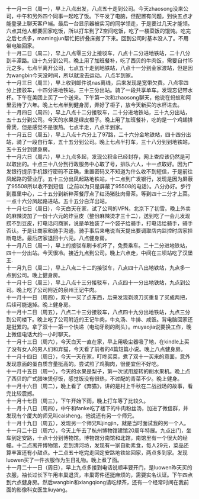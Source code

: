 十一月一日（周一），早上八点出发，八点五十走到公司。今天zhaosong没来公司，中午和另外四个同事一起吃了饭。下午发了电脑，但配置有问题，到快五点才能登录上聊天客户端。最后一台显示器被实习的同学领走，于是要过几天才能领。六点其他人都要回家吃饭，所以打车到了Z空间吃饭，吃了一楼菜饭的馄饨。吃完之后七点多，mamingjun帮忙把折叠床搬了下来。回到公司时基本没人了。不用带电脑回家。</br>
十一月二日（周二），早上八点零三分上接驳车，八点十二分进地铁站，二十八分到丰潭路。四十九分到公司。晚上用了加班餐补，吃了西贝的牛肉饭，需要自付15元之多。七点半离开公司，七点五十走到地铁站，八点十一分到金家渡站，但是因为wangbin今天没时间，所以就没去运动。八点半到家。</br>
十一月三日（周三），早上收到邮件说nas离线，后来发现是宽带欠费。八点零四分上接驳车，十四分进地铁站，三十三分出站。骑了一段共享单车。发现忘记带水杯。下午在美团上买了一个送来。下午第一次和zhaosong聊天，他说在蚂蚁和阿里云待了六年。晚上七点半到健身房，弄好了柜子，放今天新买的水杯进去。</br>
十一月四日（周四），早上八点十二分接驳车，二十分进地铁站，三十九分出站，五十五分到公司。今天的水果是绿皮橙子。晚上用了加班餐补，吃的是一个鸡翅排骨煲，但是感觉不是很热。七点半走，八点半到家。</br>
十一月五日（周五），早上八点十六分上了97路，二十六分金地铁站，四十四分出站，骑了一段自行车，五十五分到公司。晚上七点半打车，三十八分到到地铁站，五十五分到健身房。</br>
十一月六日（周六），早上九点多起，发现公积金已经封存，网上查应该仍然是可以取出的。十点三十八分到行政服务中心取了号，排队六人，十一点取好。因为广发银行提示手机银行密码不正确，重置密码又不知道为什么收不到短信，于是前往凤起路的营业厅。五十三分出凤起路地铁站，十二点到广发银行，发现是因为屏蔽了95508所以收不到短信（之前以为只是屏蔽了95508的电话）。八分办好。步行到嘉里中心，二十五分到新粹茶餐厅点了红汤猪肚肉骨茶。等到四十二分才上菜。一点十六分凤起路进站。五十五分白洋出站。</br>
十一月七日（周日），今天白天在家，试了公司的VPN。北京下了初雪。晚上外卖的麻辣烫加了一份十六元的炸豆皮（整份麻辣烫才三十二），送到吃了一会儿发现捞不到豆皮，打电话问商家，说是单独装了一个袋子给骑手，打电话给骑手，骑手否认。于是让商家和骑手沟通，骑手事后来电说当天提出要调取店内监控时店家挂断电话。最后店家退回十六元。八点健身房。</br>
十一月八日（周一），早上的接驳车刷卡机坏了，免费乘车。二十二分进地铁站，四十一分出站。今天很冷。接近九点到公司。晚上六点走，中间在三坝站吃了汉堡王.</br>
十一月九日（周二），早上八点二十二的接驳车，八点四十八出地铁站，九点多一点到公司。晚上健身房。</br>
十一月十日（周三），早上八点十三分接驳车，八点四十一分出地铁站，九点到公司。晚上吃了公司附近的泉州王记牛肉。</br>
十一月十一日（周四），双十一买了点东西，后来发现剃须刀买重复了买成两把，后续可能退掉。晚上健身房。</br>
十一月十二日（周五），八点二十三分接驳车，八点四十九分出地铁站，九点三分到公司楼下。晚上吃了公司附近的王记牛肉，牛丸汤、牛排、咸饭。背电脑回家还是挺累的。拿了双十一第一个快递（电动牙刷的刷头）。muyaojia说要换工作，晚上微信电话大约一小时聊天。</br>
十一月十三日（周六），今天白天一直在家，早上用吸尘器吸了地，在kindle上买了没有女人的男人们和弃猫，今天看了前者的4篇短篇小说。晚上八点健身房。</br>
十一月十四日（周日），今天一天在家，叮咚买菜，煮了双十一买来的意面，意外发现意面的蛋白质含量挺高的。尝试煎了鸡胸肉，很便宜但不好吃。</br>
十一月十五日（周一），今天的水果是梨子，第一次试用旋转的削水果机。晚上点了西贝的广式腊味煲仔饭，感觉饭没有很热，不过配的青菜不少。晚上健身。</br>
十一月十六日（周二），晚上看了《弃猫》，讲的是村上千秋在二战战场的故事，看完比较震撼。</br>
十一月十七日（周三），下午开始下雨，晚上打车等了比较久。</br>
十一月十八日（周四），中午和fanke吃了楼下的牛肉粉丝汤，加进了微信群，并发现有个厦大的师兄叫caisheng。他说还有另一个师兄。</br>
十一月十九日（周五），发现另一个师兄叫jingjin，就是当时面试我的另一个人。</br>
十一月二十日（周六），今天上午去了杭州博物馆建馆20周年特展。九点出门，坐车到定安路，十点十分到博物馆。博物馆分南馆和北馆，南馆里有一个很大的经幢。十二点离开博物馆，走到清河坊，发现有一家自助素食，每人29元，菜品还算丰富还有小甜点。十二点五十吃完走回定安路地铁站回家，两点多到家。发现luowen买了一件衣服作为生日礼物。晚上煮了面。</br>
十一月二十一日（周日），早上九点多接到电话说顺丰要开门，是luowen昨天买的衣服，袖长过长下午用丰巢退货，丰巢寄件还挺麻烦的，需要实名认证。下午四点到六点健身房。然后wangbin和xiangqiong请吃绿茶，还有一个经常时间在我前面的影像科女医生liuyang。</br>
